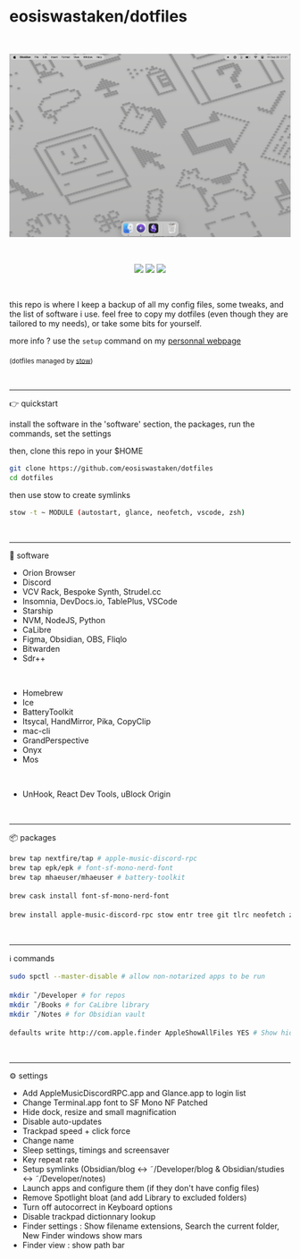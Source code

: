 # eosiswastaken/dotfiles

<br>

![image](https://raw.githubusercontent.com/eosiswastaken/dotfiles/main/.github/screen.png)

<br>

<p align="center">
  <img src="https://img.shields.io/badge/macbook_air-000000?style=for-the-badge&logo=apple&logoColor=white" />
  <img src="https://img.shields.io/badge/vscode-3a83cb?style=for-the-badge" />
  <img src="https://img.shields.io/badge/Terminal.app-000000?style=for-the-badge&logo=iterm2&logoColor=white" />
</p>

<br>

this repo is where I keep a backup of all my config files, some tweaks, and the list of software i use.
feel free to copy my dotfiles (even though they are tailored to my needs), or take some bits for yourself.

more info ? use the `setup` command on my [personnal webpage](https://eosis.space)


<sub> (dotfiles managed by [stow](https://www.youtube.com/watch?v=y6XCebnB9gs&t=9s)) </sub>

<br>

---

👉 quickstart

install the software in the 'software' section, the packages, run the commands, set the settings

then, clone this repo in your $HOME

```bash
git clone https://github.com/eosiswastaken/dotfiles
cd dotfiles
```

then use stow to create symlinks


```bash
stow -t ~ MODULE (autostart, glance, neofetch, vscode, zsh)
```

<br>

---

📀 software

- Orion Browser
- Discord
- VCV Rack, Bespoke Synth, Strudel.cc
- Insomnia, DevDocs.io, TablePlus, VSCode
- Starship
- NVM, NodeJS, Python
- CaLibre
- Figma, Obsidian, OBS, Fliqlo
- Bitwarden
- Sdr++

<br>

- Homebrew
- Ice
- BatteryToolkit
- Itsycal, HandMirror, Pika, CopyClip
- mac-cli
- GrandPerspective
- Onyx
- Mos

<br>

- UnHook, React Dev Tools, uBlock Origin

<br>

---

📦 packages


```bash
brew tap nextfire/tap # apple-music-discord-rpc
brew tap epk/epk # font-sf-mono-nerd-font
brew tap mhaeuser/mhaeuser # battery-toolkit

brew cask install font-sf-mono-nerd-font

brew install apple-music-discord-rpc stow entr tree git tlrc neofetch zsh-autosuggestions battery-toolkit font-sf-mono-nerd-font
```

<br>

---

ℹ️ commands

```zsh
sudo spctl --master-disable # allow non-notarized apps to be run

mkdir ˜/Developer # for repos
mkdir ˜/Books # for CaLibre library
mkdir ˜/Notes # for Obsidian vault

defaults write http://com.apple.finder AppleShowAllFiles YES # Show hidden files in Finder
```

<br>

---

⚙️ settings

- Add AppleMusicDiscordRPC.app and Glance.app to login list
- Change Terminal.app font to SF Mono NF Patched
- Hide dock, resize and small magnification
- Disable auto-updates
- Trackpad speed + click force
- Change name
- Sleep settings, timings and screensaver
- Key repeat rate
- Setup symlinks (Obsidian/blog <-> ˜/Developer/blog & Obsidian/studies <-> ˜/Developer/notes)
- Launch apps and configure them (if they don't have config files)
- Remove Spotlight bloat (and add Library to excluded folders)
- Turn off autocorrect in Keyboard options
- Disable trackpad dictionnary lookup
- Finder settings : Show filename extensions, Search the current folder, New Finder windows show mars
- Finder view : show path bar

